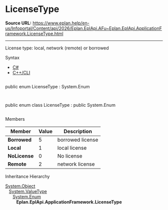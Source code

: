 # LicenseType

**Source URL:** https://www.eplan.help/en-us/Infoportal/Content/api/2026/Eplan.EplApi.AFu~Eplan.EplApi.ApplicationFramework.LicenseType.html

---

License type: local, network (remote) or borrowed

Syntax

- [C#](#i-syntax-CS)
- [C++/CLI](#i-syntax-CPP2005)

```
```
public enum LicenseType : System.Enum
```
```

```
```
public enum class LicenseType : public System.Enum
```
```

Members

| Member | Value | Description |
| --- | --- | --- |
| **Borrowed** | 5 | borrowed license |
| **Local** | 1 | local license |
| **NoLicense** | 0 | No license |
| **Remote** | 2 | network license |

Inheritance Hierarchy

[System.Object](#)  
   [System.ValueType](#)  
      [System.Enum](#)  
         **Eplan.EplApi.ApplicationFramework.LicenseType**
